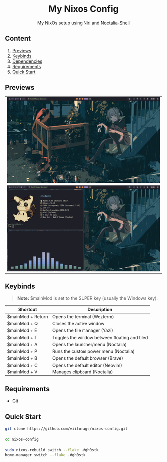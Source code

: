 <div align="center">
<h1>My Nixos Config</h1>

<p>My NixOs setup using <a href="https://github.com/YaLTeR/niri">Niri</a> and <a href="https://github.com/noctalia-dev/noctalia-shell">Noctalia-Shell</a></p>

</div>

## Content

1. [Previews](#previews)
2. [Keybinds](#keybinds)
3. [Dependencies](#dependencies)
4. [Requirements](#requirements)
5. [Quick Start](#quick-start)

## Previews
<table>
    <tr>
        <td><img src="./.previews/Screenshot from 2025-09-04 16-19-20.png" width="1000" /></td>
    </tr>
    <tr>
        <td><img src="./.previews/Screenshot from 2025-09-04 16-19-11.png" width="1000" /></td>
    </tr>
</table>

## Keybinds
> <strong>Note:</strong> $mainMod is set to the SUPER key (usually the Windows key).

|Shortcut | Description |
| --------------------------- | ------------------------------------------------------- |
|$mainMod + Return | Opens the terminal (Wezterm) |
|$mainMod + Q | Closes the active window |
|$mainMod + E | Opens the file manager (Yazi) |
|$mainMod + T | Toggles the window between floating and tiled |
|$mainMod + A | Opens the launcher/menu (Noctalia) |
|$mainMod + P | Runs the custom power menu (Noctalia) |
|$mainMod + B | Opens the default browser (Brave) |
|$mainMod + C | Opens the default editor (Neovim) |
|$mainMod + V | Manages clipboard (Noctalia) |
## Requirements

- Git

## Quick Start

```bash
git clone https://github.com/viitorags/nixos-config.git

cd nixos-config

sudo nixos-rebuild switch --flake .#gh0stk
home-manager switch --flake .#gh0stk
```
